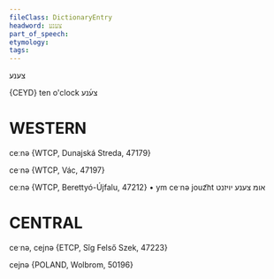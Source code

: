 ```yaml
---
fileClass: DictionaryEntry
headword: צענע‏
part_of_speech: 
etymology: 
tags: 
---
```

צענע‏

{CEYD}
ten o'clock צע֜נע

WESTERN
========

ceːnə {WTCP, Dunajská Streda, 47179}

ceˑnə {WTCP, Vác, 47197}

ceːnə {WTCP, Berettyó-Újfalu, 47212}
	•	ym ceˑnə jouz͡nt אומ צענע יויזנט

CENTRAL
========

ceˑnə, cejnə {ETCP, Sîg Felső Szek, 47223}

cejnə {POLAND, Wolbrom, 50196}
